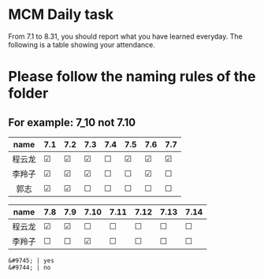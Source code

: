 # MCM Daily task
From 7.1 to 8.31, you should report what you have learned everyday.
The following is a table showing your attendance.

# Please follow the naming rules of the folder
## For example: 7_10 not 7.10

|name   |  7.1  |  7.2  |  7.3  |  7.4  |  7.5  |  7.6  |  7.7  |
|:-----:|  :--  | :---  | :---  | :---  | :---  | :---  | :---  |
|程云龙 |&#9745;|&#9745;|&#9745;|&#9744;|&#9745;|&#9745;|&#9745;|
|李羚子 |&#9745;|&#9745;|&#9745;|&#9744;|&#9744;|&#9745;|&#9744;|
|郭志   |&#9745;|&#9745;|&#9744;|&#9744;|&#9744;|&#9744;|&#9744;|

|name   |  7.8  |  7.9  |  7.10  |  7.11  |  7.12  |  7.13  |  7.14  |
|:-----:|  :--  | :---  | :---  | :---  | :---  | :---  | :---  |
|程云龙 |&#9745;|&#9745;|&#9744;|&#9744;|&#9744;|&#9744;|&#9744;|
|李羚子 |&#9744;|&#9744;|&#9745;|&#9744;|&#9744;|&#9744;|&#9744;|

```
&#9745; | yes
&#9744; | no
```

